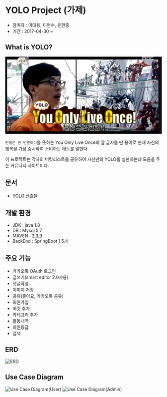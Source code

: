 # YOLO Project (가제)

- 참여자 : 이대용, 이현수, 윤현중
- 기간 : 2017-04-30 ~

## What is YOLO?

![YOLO](./assets/yolo.PNG)

`인생은 한 번뿐이다`를 뜻하는 You Only Live Once의 앞 글자를 딴 용어로 현재 자신의 행복을 가장 중시하여 소비하는 태도를 말한다.

이 프로젝트는 각자의 버킷리스트를 공유하여 자신만의 YOLO를 실현하는데 도움을 주는 커뮤니티 사이트이다.

## 문서
- [YOLO 산출물](https://github.com/HyeonJung/YOLO-DOC)
## 개발 환경

- JDK : java 1.8
- DB : Mysql 5.7
- MAVEN : [3.3.9](http://maven.apache.org/download.cgi)
- BackEnd : SpringBoot 1.5.4

## 주요 기능

- 카카오톡 OAuth 로그인
- 글쓰기(smart editor 2.0사용)
- 댓글작성
- 이미지 저장
- 공유(좋아요, 카카오톡 공유)
- 회원가입
- 버킷 추가
- 카테고리 추가
- 활동내역
- 회원등급
- 검색

## ERD

![ERD](https://github.com/HyeonJung/YOLO-DOC/blob/master/db/yolo-erd.PNG?raw=true)

## Use Case Diagram

![Use Case Diagram(User)](https://github.com/HyeonJung/YOLO-DOC/blob/master/UseCaseDiagram/usd_1.png)
![Use Case Diagram(Admin)](https://github.com/HyeonJung/YOLO-DOC/blob/master/UseCaseDiagram/usd_2.png)

